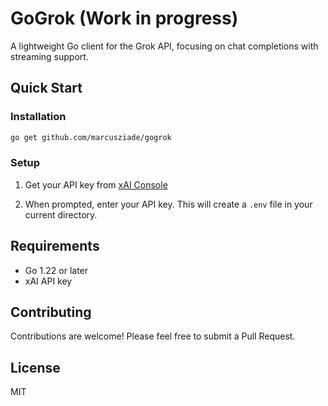 # GoGrok (Work in progress)

A lightweight Go client for the Grok API, focusing on chat completions with streaming support.

## Quick Start

### Installation

```bash
go get github.com/marcusziade/gogrok
```

### Setup

1. Get your API key from [xAI Console](https://console.x.ai)

2. When prompted, enter your API key. This will create a `.env` file in your current directory.

## Requirements

- Go 1.22 or later
- xAI API key

## Contributing

Contributions are welcome! Please feel free to submit a Pull Request.

## License

MIT
